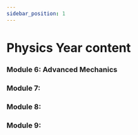 ```yaml
---
sidebar_position: 1
---
```


# Physics Year content

### Module 6: Advanced Mechanics
### Module 7: 
### Module 8: 
### Module 9: 


